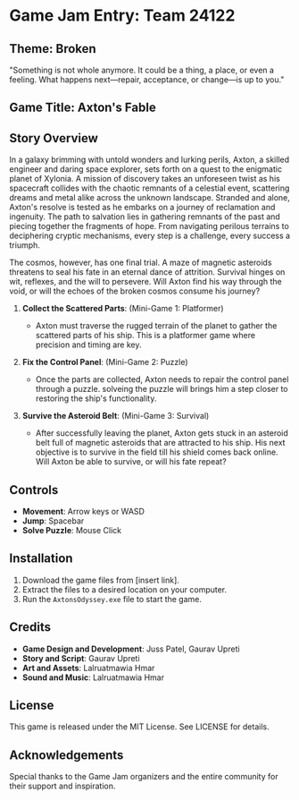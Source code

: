# Game Jam Entry: Team 24122

## Theme: Broken
"Something is not whole anymore. It could be a thing, a place, or even a feeling. What happens next—repair, acceptance, or change—is up to you."

## Game Title: Axton's Fable

## Story Overview
In a galaxy brimming with untold wonders and lurking perils, Axton, a skilled engineer and daring space explorer, sets forth on a quest to the enigmatic planet of Xylonia. A mission of discovery takes an unforeseen twist as his spacecraft collides with the chaotic remnants of a celestial event, scattering dreams and metal alike across the unknown landscape.
Stranded and alone, Axton's resolve is tested as he embarks on a journey of reclamation and ingenuity. The path to salvation lies in gathering remnants of the past and piecing together the fragments of hope. From navigating perilous terrains to deciphering cryptic mechanisms, every step is a challenge, every success a triumph.

The cosmos, however, has one final trial. A maze of magnetic asteroids threatens to seal his fate in an eternal dance of attrition. Survival hinges on wit, reflexes, and the will to persevere. Will Axton find his way through the void, or will the echoes of the broken cosmos consume his journey?
1. **Collect the Scattered Parts**: (Mini-Game 1: Platformer)
   - Axton must traverse the rugged terrain of the planet to gather the scattered parts of his ship. This is a platformer game where precision and timing are key.

2. **Fix the Control Panel**: (Mini-Game 2: Puzzle)
   - Once the parts are collected, Axton needs to repair the control panel through a puzzle. solveing the puzzle will brings him a step closer to restoring the ship's functionality.

3. **Survive the Asteroid Belt**: (Mini-Game 3: Survival)
   - After successfully leaving the planet, Axton gets stuck in an asteroid belt full of magnetic asteroids that are attracted to his ship. His next objective is to survive in the field till his shield comes back online. Will Axton be able to survive, or will his fate repeat?

## Controls

- **Movement**: Arrow keys or WASD
- **Jump**: Spacebar
- **Solve Puzzle**: Mouse Click

## Installation

1. Download the game files from [insert link].
2. Extract the files to a desired location on your computer.
3. Run the `AxtonsOdyssey.exe` file to start the game.

## Credits

- **Game Design and Development**: Juss Patel, Gaurav Upreti
- **Story and Script**: Gaurav Upreti
- **Art and Assets**: Lalruatmawia Hmar
- **Sound and Music**: Lalruatmawia Hmar

## License

This game is released under the MIT License. See LICENSE for details.

## Acknowledgements

Special thanks to the Game Jam organizers and the entire community for their support and inspiration.

